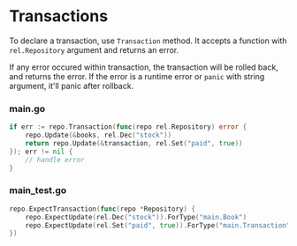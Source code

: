 # Transactions

To declare a transaction, use `Transaction` method.
It accepts a function with `rel.Repository` argument and returns an error.

If any error occured within transaction, the transaction will be rolled back, and returns the error.
If the error is a runtime error or `panic` with string argument, it'll panic after rollback.

<!-- tabs:start -->

### **main.go**

```go
if err := repo.Transaction(func(repo rel.Repository) error {
    repo.Update(&books, rel.Dec("stock"))
    return repo.Update(&transaction, rel.Set("paid", true))
}); err != nil {
    // handle error
}
```

### **main_test.go**

```go
repo.ExpectTransaction(func(repo *Repository) {
    repo.ExpectUpdate(rel.Dec("stock")).ForType("main.Book")
    repo.ExpectUpdate(rel.Set("paid", true)).ForType("main.Transaction")
})
```

<!-- tabs:end -->
